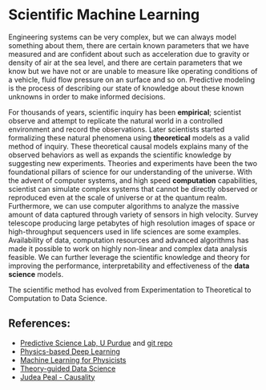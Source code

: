 # Scientific Machine Learning

Engineering systems can be very complex, but we can always model something about them, there are certain known parameters that we have measured and are confident about such as acceleration due to gravity or density of air at the sea level, and there are certain parameters that we know but we have not or are unable to measure like operating conditions of a vehicle, fluid flow pressure on an surface and so on. Predictive modeling is the process of describing our state of knowledge about these known unknowns in order to make informed decisions.


For thousands of years, scientific inquiry has been **empirical**; scientist observe and attempt to replicate the natural world in a controlled environment and record the observations. Later scientists started formalizing these natural phenomena using **theoretical** models as a valid method of inquiry. These theoretical causal models explains many of the observed behaviors as well as expands the scientific knowledge by suggesting new experiments. Theories and experiments have been the two foundational pillars of science for our understanding of the universe. With the advent of computer systems, and high speed **computation** capabilities, scientist can simulate complex systems that cannot be directly observed or reproduced even at the scale of universe or at the quantum realm. Furthermore, we can use computer algorithms to analyze the massive amount of data captured through variety of sensors in high velocity. Survey telescope producing large petabytes of high resolution images of space or high-throughput sequencers used in life sciences are some examples. Availability of data, computation resources and advanced algorithms has made it possible to work on highly non-linear and complex data analysis feasible. We can further leverage the scientific knowledge and theory for improving the performance, interpretability and effectiveness of the **data science** models.

The scientific method has evolved from Experimentation to Theoretical to Computation to Data Science.



## References:
- [Predictive Science Lab, U Purdue](https://www.predictivesciencelab.org/) and [git repo](https://github.com/PredictiveScienceLab)
- [Physics-based Deep Learning](https://physicsbaseddeeplearning.org/intro.html)
- [Machine Learning for Physicists](https://pad.gwdg.de/s/Machine_Learning_For_Physicists_2021)
- [Theory-guided Data Science](https://arxiv.org/abs/1612.08544)
- [Judea Peal - Causality](http://bayes.cs.ucla.edu/jp_home.html)